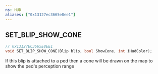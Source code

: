 ```yaml
---
ns: HUD
aliases: ["0x13127ec3665e8ee1"]
---
```

## SET_BLIP_SHOW_CONE

```c
// 0x13127EC3665E8EE1
void SET_BLIP_SHOW_CONE(Blip blip, bool ShowCone, int iHudColor);
```

If this blip is attached to a ped then a cone will be drawn on the map to show the ped's perception range

